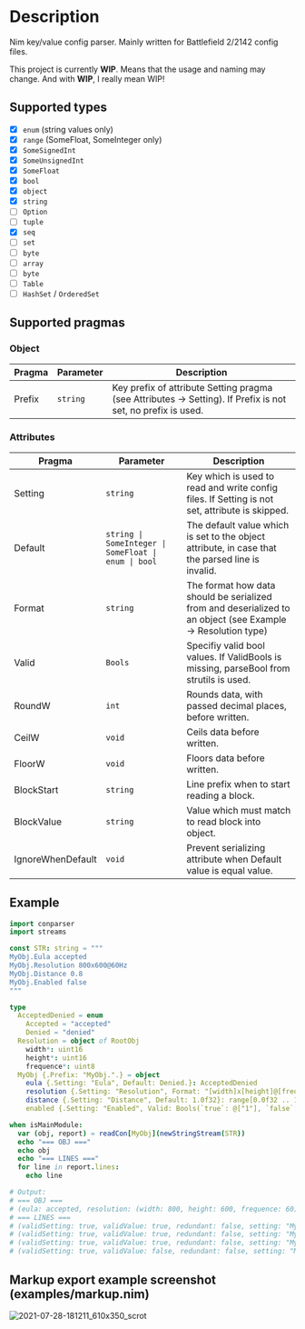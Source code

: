 # Description
Nim key/value config parser. Mainly written for Battlefield 2/2142 config files.

This project is currently **WIP**. Means that the usage and naming may change. And with **WIP**, I really mean WIP!

## Supported types
- [x] `enum` (string values only)
- [x] `range` (SomeFloat, SomeInteger only)
- [x] `SomeSignedInt`
- [x] `SomeUnsignedInt`
- [x] `SomeFloat`
- [x] `bool`
- [x] `object`
- [x] `string`
- [ ] `Option`
- [ ] `tuple`
- [x] `seq`
- [ ] `set`
- [ ] `byte`
- [ ] `array`
- [ ] `byte`
- [ ] `Table`
- [ ] `HashSet` / `OrderedSet`

## Supported pragmas
### Object
| Pragma | Parameter | Description |
| - | - | - |
| Prefix | `string` | Key prefix of attribute Setting pragma (see Attributes -> Setting). If Prefix is not set, no prefix is used. |
### Attributes
| Pragma | Parameter | Description |
| - | - | - |
| Setting | `string` | Key which is used to read and write config files. If Setting is not set, attribute is skipped. |
| Default | `string \| SomeInteger \| SomeFloat \| enum \| bool` | The default value which is set to the object attribute, in case that the parsed line is invalid. |
| Format | `string` | The format how data should be serialized from and deserialized to an object (see Example -> Resolution type) |
| Valid | `Bools` | Specifiy valid bool values. If ValidBools is missing, parseBool from strutils is used. |
| RoundW | `int` | Rounds data, with passed decimal places, before written. |
| CeilW | `void` | Ceils data before written. |
| FloorW | `void` | Floors data before written. |
| BlockStart | `string` | Line prefix when to start reading a block. |
| BlockValue | `string` | Value which must match to read block into object. |
| IgnoreWhenDefault | `void` | Prevent serializing attribute when Default value is equal value. |

## Example
```nim
import conparser
import streams

const STR: string = """
MyObj.Eula accepted
MyObj.Resolution 800x600@60Hz
MyObj.Distance 0.8
MyObj.Enabled false
"""

type
  AcceptedDenied = enum
    Accepted = "accepted"
    Denied = "denied"
  Resolution = object of RootObj
    width*: uint16
    height*: uint16
    frequence*: uint8
  MyObj {.Prefix: "MyObj.".} = object
    eula {.Setting: "Eula", Default: Denied.}: AcceptedDenied
    resolution {.Setting: "Resolution", Format: "[width]x[height]@[frequence]Hz".}: Resolution
    distance {.Setting: "Distance", Default: 1.0f32}: range[0.0f32 .. 1.0f32]
    enabled {.Setting: "Enabled", Valid: Bools(`true`: @["1"], `false`: @["0"]), Default: true.}: bool

when isMainModule:
  var (obj, report) = readCon[MyObj](newStringStream(STR))
  echo "=== OBJ ==="
  echo obj
  echo "=== LINES ==="
  for line in report.lines:
    echo line

# Output:
# === OBJ ===
# (eula: accepted, resolution: (width: 800, height: 600, frequence: 60), distance: 0.800000011920929, enabled: true)
# === LINES ===
# (validSetting: true, validValue: true, redundant: false, setting: "MyObj.Eula", value: "accepted", raw: "MyObj.Eula accepted", lineIdx: 0, kind: akEnum)
# (validSetting: true, validValue: true, redundant: false, setting: "MyObj.Resolution", value: "800x600@60Hz", raw: "MyObj.Resolution 800x600@60Hz", lineIdx: 1, kind: akObject)
# (validSetting: true, validValue: true, redundant: false, setting: "MyObj.Distance", value: "0.8", raw: "MyObj.Distance 0.8", lineIdx: 2, kind: akFloat32)
# (validSetting: true, validValue: false, redundant: false, setting: "MyObj.Enabled", value: "false", raw: "MyObj.Enabled false", lineIdx: 3, kind: akBool)
```

## Markup export example screenshot (examples/markup.nim)
![2021-07-28-181211_610x350_scrot](https://user-images.githubusercontent.com/18078084/127376722-3b14b50d-4ec0-48d8-bc87-b1c508294558.png)
